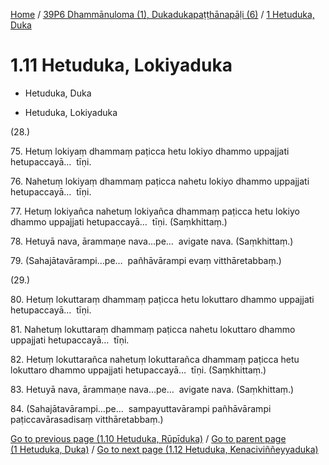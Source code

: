 
[Home](/) / [39P6 Dhammānuloma (1), Dukadukapaṭṭhānapāḷi (6)](...md) / [1 Hetuduka, Duka](../39P6/1.md)

# 1.11 Hetuduka, Lokiyaduka

* Hetuduka, Duka

* Hetuduka, Lokiyaduka

(28.)

75\. Hetuṃ lokiyaṃ dhammaṃ paṭicca hetu lokiyo dhammo uppajjati hetupaccayā…  tīṇi.

76\. Nahetuṃ lokiyaṃ dhammaṃ paṭicca nahetu lokiyo dhammo uppajjati hetupaccayā…  tīṇi.

77\. Hetuṃ lokiyañca nahetuṃ lokiyañca dhammaṃ paṭicca hetu lokiyo dhammo uppajjati hetupaccayā…  tīṇi. (Saṃkhittaṃ.)

78\. Hetuyā nava, ārammaṇe nava…pe…  avigate nava. (Saṃkhittaṃ.)

79\. (Sahajātavārampi…pe…  pañhāvārampi evaṃ vitthāretabbaṃ.)

(29.)

80\. Hetuṃ lokuttaraṃ dhammaṃ paṭicca hetu lokuttaro dhammo uppajjati hetupaccayā…  tīṇi.

81\. Nahetuṃ lokuttaraṃ dhammaṃ paṭicca nahetu lokuttaro dhammo uppajjati hetupaccayā…  tīṇi.

82\. Hetuṃ lokuttarañca nahetuṃ lokuttarañca dhammaṃ paṭicca hetu lokuttaro dhammo uppajjati hetupaccayā…  tīṇi. (Saṃkhittaṃ.)

83\. Hetuyā nava, ārammaṇe nava…pe…  avigate nava. (Saṃkhittaṃ.)

84\. (Sahajātavārampi…pe…  sampayuttavārampi pañhāvārampi paṭiccavārasadisaṃ vitthāretabbaṃ.)

[Go to previous page (1.10 Hetuduka, Rūpīduka)](1.10.md) / [Go to parent page (1 Hetuduka, Duka)](../39P6/1.md) / [Go to next page (1.12 Hetuduka, Kenaciviññeyyaduka)](1.12.md)


